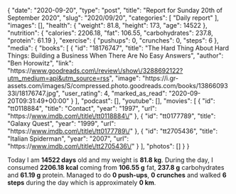 {
    "date": "2020-09-20",
    "type": "post",
    "title": "Report for Sunday 20th of September 2020",
    "slug": "2020\/09\/20",
    "categories": [
        "Daily report"
    ],
    "images": [],
    "health": {
        "weight": 81.8,
        "height": 173,
        "age": 14522
    },
    "nutrition": {
        "calories": 2206.18,
        "fat": 106.55,
        "carbohydrates": 237.8,
        "protein": 61.19
    },
    "exercise": {
        "pushups": 0,
        "crunches": 0,
        "steps": 6
    },
    "media": {
        "books": [
            {
                "id": "18176747",
                "title": "The Hard Thing About Hard Things: Building a Business When There Are No Easy Answers",
                "author": "Ben Horowitz",
                "link": "https:\/\/www.goodreads.com\/review\/show\/3288692122?utm_medium=api&utm_source=rss",
                "image": "https:\/\/i.gr-assets.com\/images\/S\/compressed.photo.goodreads.com\/books\/1386609333l\/18176747.jpg",
                "user_rating": 4,
                "marked_as_read": "2020-09-20T09:31:49+00:00"
            }
        ],
        "podcast": [],
        "youtube": [],
        "movies": [
            {
                "id": "tt0118884",
                "title": "Contact",
                "year": "1997",
                "url": "https:\/\/www.imdb.com\/title\/tt0118884\/"
            },
            {
                "id": "tt0177789",
                "title": "Galaxy Quest",
                "year": "1999",
                "url": "https:\/\/www.imdb.com\/title\/tt0177789\/"
            },
            {
                "id": "tt2705436",
                "title": "Italian Spiderman",
                "year": "2007",
                "url": "https:\/\/www.imdb.com\/title\/tt2705436\/"
            }
        ],
        "photos": []
    }
}

Today I am <strong>14522 days</strong> old and my weight is <strong>81.8 kg</strong>. During the day, I consumed <strong>2206.18 kcal</strong> coming from <strong>106.55 g</strong> fat, <strong>237.8 g</strong> carbohydrates and <strong>61.19 g</strong> protein. Managed to do <strong>0 push-ups</strong>, <strong>0 crunches</strong> and walked <strong>6 steps</strong> during the day which is approximately <strong>0 km</strong>.